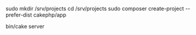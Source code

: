 sudo mkdir /srv/projects
cd /srv/projects
sudo composer create-project --prefer-dist cakephp/app

bin/cake server